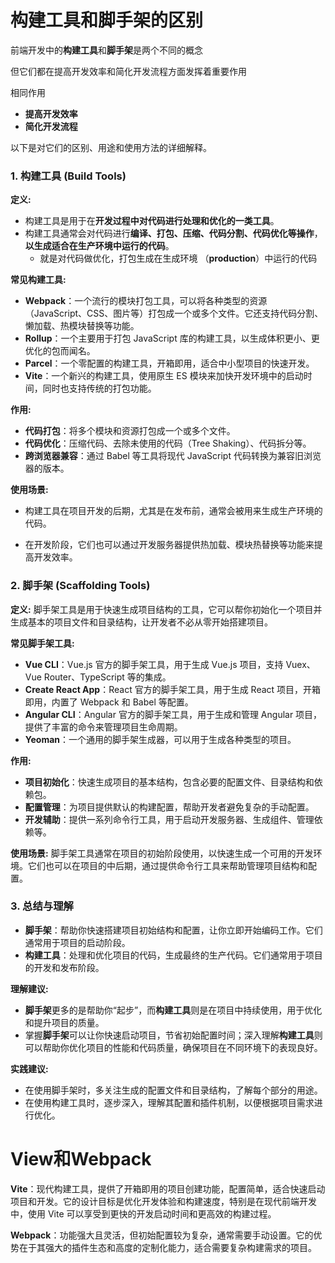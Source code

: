 

# 构建工具和脚手架的区别

前端开发中的**构建工具**和**脚手架**是两个不同的概念

但它们都在提高开发效率和简化开发流程方面发挥着重要作用

相同作用

- **提高开发效率**
- **简化开发流程**

以下是对它们的区别、用途和使用方法的详细解释。

### 1. 构建工具 (Build Tools)

**定义:**

- 构建工具是用于在**开发过程中对代码进行处理和优化的一类工具**。
- 构建工具通常会对代码进行**编译、打包、压缩、代码分割、代码优化等操作**，**以生成适合在生产环境中运行的代码**。
  - 就是对代码做优化，打包生成在生成环境 （**production**）中运行的代码

**常见构建工具:**

- **Webpack**：一个流行的模块打包工具，可以将各种类型的资源（JavaScript、CSS、图片等）打包成一个或多个文件。它还支持代码分割、懒加载、热模块替换等功能。
- **Rollup**：一个主要用于打包 JavaScript 库的构建工具，以生成体积更小、更优化的包而闻名。
- **Parcel**：一个零配置的构建工具，开箱即用，适合中小型项目的快速开发。
- **Vite**：一个新兴的构建工具，使用原生 ES 模块来加快开发环境中的启动时间，同时也支持传统的打包功能。

**作用:**

- **代码打包**：将多个模块和资源打包成一个或多个文件。
- **代码优化**：压缩代码、去除未使用的代码（Tree Shaking）、代码拆分等。
- **跨浏览器兼容**：通过 Babel 等工具将现代 JavaScript 代码转换为兼容旧浏览器的版本。

**使用场景:**

- 构建工具在项目开发的后期，尤其是在发布前，通常会被用来生成生产环境的代码。

- 在开发阶段，它们也可以通过开发服务器提供热加载、模块热替换等功能来提高开发效率。

### 2. 脚手架 (Scaffolding Tools)

**定义:**
脚手架工具是用于快速生成项目结构的工具，它可以帮你初始化一个项目并生成基本的项目文件和目录结构，让开发者不必从零开始搭建项目。

**常见脚手架工具:**

- **Vue CLI**：Vue.js 官方的脚手架工具，用于生成 Vue.js 项目，支持 Vuex、Vue Router、TypeScript 等的集成。
- **Create React App**：React 官方的脚手架工具，用于生成 React 项目，开箱即用，内置了 Webpack 和 Babel 等配置。
- **Angular CLI**：Angular 官方的脚手架工具，用于生成和管理 Angular 项目，提供了丰富的命令来管理项目生命周期。
- **Yeoman**：一个通用的脚手架生成器，可以用于生成各种类型的项目。

**作用:**

- **项目初始化**：快速生成项目的基本结构，包含必要的配置文件、目录结构和依赖包。
- **配置管理**：为项目提供默认的构建配置，帮助开发者避免复杂的手动配置。
- **开发辅助**：提供一系列命令行工具，用于启动开发服务器、生成组件、管理依赖等。

**使用场景:**
脚手架工具通常在项目的初始阶段使用，以快速生成一个可用的开发环境。它们也可以在项目的中后期，通过提供命令行工具来帮助管理项目结构和配置。

### 3. 总结与理解

- **脚手架**：帮助你快速搭建项目初始结构和配置，让你立即开始编码工作。它们通常用于项目的启动阶段。
- **构建工具**：处理和优化项目的代码，生成最终的生产代码。它们通常用于项目的开发和发布阶段。

**理解建议:**

- **脚手架**更多的是帮助你“起步”，而**构建工具**则是在项目中持续使用，用于优化和提升项目的质量。
- 掌握**脚手架**可以让你快速启动项目，节省初始配置时间；深入理解**构建工具**则可以帮助你优化项目的性能和代码质量，确保项目在不同环境下的表现良好。

**实践建议:**	

- 在使用脚手架时，多关注生成的配置文件和目录结构，了解每个部分的用途。
- 在使用构建工具时，逐步深入，理解其配置和插件机制，以便根据项目需求进行优化。



# View和Webpack

**Vite**：现代构建工具，提供了开箱即用的项目创建功能，配置简单，适合快速启动项目和开发。它的设计目标是优化开发体验和构建速度，特别是在现代前端开发中，使用 Vite 可以享受到更快的开发启动时间和更高效的构建过程。

**Webpack**：功能强大且灵活，但初始配置较为复杂，通常需要手动设置。它的优势在于其强大的插件生态和高度的定制化能力，适合需要复杂构建需求的项目。